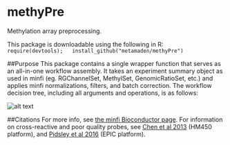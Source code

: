 # methyPre
Methylation array preprocessing.

This package is downloadable using the following in R:   
`require(devtools);   install_github("metamaden/methyPre")`

##Purpose
This package contains a single wrapper function that serves as an all-in-one workflow assembly. It takes an experiment summary object as used in minfi (eg. RGChannelSet, MethylSet, GenomicRatioSet, etc.) and applies minfi normalizations, filters, and batch correction. The workflow decision tree, including all arguments and operations, is as follows:

![alt text](https://github.com/metamaden/methyPre/blob/master/methypre_workflow1.jpg "methyPre workflow")

##Citations
For more info, see [the minfi Bioconductor page](http://bioconductor.org/packages/release/bioc/html/minfi.html).  For information on cross-reactive and poor quality probes, see [Chen et al 2013](https://www.ncbi.nlm.nih.gov/pmc/articles/PMC3592906/) (HM450 platform), and [Pidsley et al 2016](https://genomebiology.biomedcentral.com/articles/10.1186/s13059-016-1066-1) (EPIC platform).
